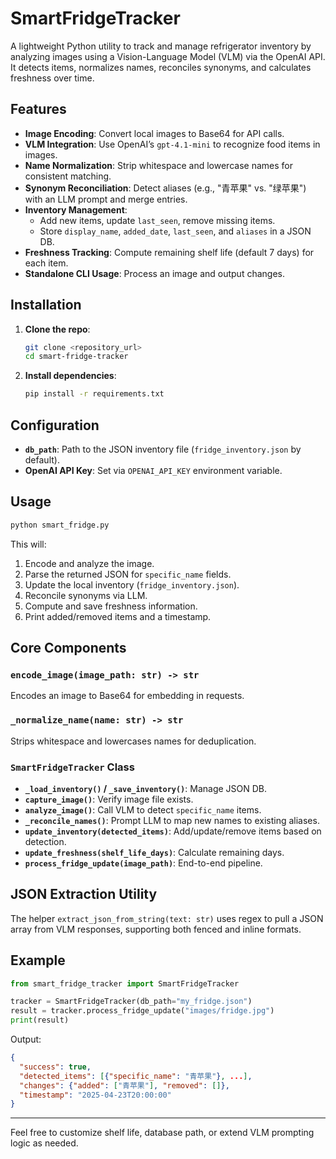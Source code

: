 # SmartFridgeTracker

A lightweight Python utility to track and manage refrigerator inventory by analyzing images using a Vision-Language Model (VLM) via the OpenAI API. It detects items, normalizes names, reconciles synonyms, and calculates freshness over time.

## Features

- **Image Encoding**: Convert local images to Base64 for API calls.
- **VLM Integration**: Use OpenAI’s `gpt-4.1-mini` to recognize food items in images.
- **Name Normalization**: Strip whitespace and lowercase names for consistent matching.
- **Synonym Reconciliation**: Detect aliases (e.g., "青苹果" vs. "绿苹果") with an LLM prompt and merge entries.
- **Inventory Management**:
  - Add new items, update `last_seen`, remove missing items.
  - Store `display_name`, `added_date`, `last_seen`, and `aliases` in a JSON DB.
- **Freshness Tracking**: Compute remaining shelf life (default 7 days) for each item.
- **Standalone CLI Usage**: Process an image and output changes.

## Installation

1. **Clone the repo**:
   ```bash
   git clone <repository_url>
   cd smart-fridge-tracker
   ```

2. **Install dependencies**:
   ```bash
   pip install -r requirements.txt
   ```

## Configuration

- **`db_path`**: Path to the JSON inventory file (`fridge_inventory.json` by default).
- **OpenAI API Key**: Set via `OPENAI_API_KEY` environment variable.

## Usage

```bash
python smart_fridge.py 
```

This will:

1. Encode and analyze the image.
2. Parse the returned JSON for `specific_name` fields.
3. Update the local inventory (`fridge_inventory.json`).
4. Reconcile synonyms via LLM.
5. Compute and save freshness information.
6. Print added/removed items and a timestamp.

## Core Components

### `encode_image(image_path: str) -> str`
Encodes an image to Base64 for embedding in requests.

### `_normalize_name(name: str) -> str`
Strips whitespace and lowercases names for deduplication.

### `SmartFridgeTracker` Class

- **`_load_inventory()` / `_save_inventory()`**: Manage JSON DB.
- **`capture_image()`**: Verify image file exists.
- **`analyze_image()`**: Call VLM to detect `specific_name` items.
- **`_reconcile_names()`**: Prompt LLM to map new names to existing aliases.
- **`update_inventory(detected_items)`**: Add/update/remove items based on detection.
- **`update_freshness(shelf_life_days)`**: Calculate remaining days.
- **`process_fridge_update(image_path)`**: End-to-end pipeline.

## JSON Extraction Utility

The helper `extract_json_from_string(text: str)` uses regex to pull a JSON array from VLM responses, supporting both fenced and inline formats.

## Example

```python
from smart_fridge_tracker import SmartFridgeTracker

tracker = SmartFridgeTracker(db_path="my_fridge.json")
result = tracker.process_fridge_update("images/fridge.jpg")
print(result)
```

Output:
```json
{
  "success": true,
  "detected_items": [{"specific_name": "青苹果"}, ...],
  "changes": {"added": ["青苹果"], "removed": []},
  "timestamp": "2025-04-23T20:00:00"
}
```

---

Feel free to customize shelf life, database path, or extend VLM prompting logic as needed.

